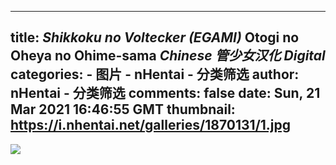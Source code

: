 
---
title: _Shikkoku no Voltecker (EGAMI)_ Otogi no Oheya no Ohime-sama _Chinese_ _管少女汉化_ _Digital_
categories: 
    - 图片
    - nHentai - 分类筛选
author: nHentai - 分类筛选
comments: false
date: Sun, 21 Mar 2021 16:46:55 GMT
thumbnail: https://i.nhentai.net/galleries/1870131/1.jpg
---

<div>   
<img src="https://i.nhentai.net/galleries/1870131/1.jpg" referrerpolicy="no-referrer">  
</div>
            